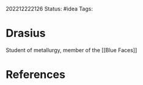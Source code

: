 202212222126
Status: #idea
Tags: 

# Drasius
Student of metallurgy, member of the [[Blue Faces]]


# References

